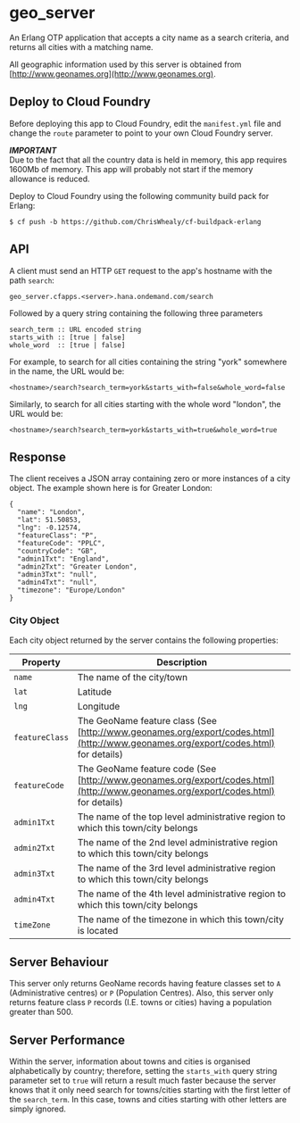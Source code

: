 #  geo_server

An Erlang OTP application that accepts a city name as a search criteria, and returns all cities with a matching name.

All geographic information used by this server is obtained from [http://www.geonames.org](http://www.geonames.org).


##  Deploy to Cloud Foundry

Before deploying this app to Cloud Foundry, edit the `manifest.yml` file and change the `route` parameter to point to your own Cloud Foundry server.

***IMPORTANT***  
Due to the fact that all the country data is held in memory, this app requires 1600Mb of memory.  This app will probably not start if the memory allowance is reduced.

Deploy to Cloud Foundry using the following community build pack for Erlang:

    $ cf push -b https://github.com/ChrisWhealy/cf-buildpack-erlang

##  API

A client must send an HTTP `GET` request to the app's hostname with the path `search`:

`geo_server.cfapps.<server>.hana.ondemand.com/search`

Followed by a query string containing the following three parameters

    search_term :: URL encoded string
    starts_with :: [true | false]
    whole_word  :: [true | false]

For example, to search for all cities containing the string "york" somewhere in the name, the URL would be:

`<hostname>/search?search_term=york&starts_with=false&whole_word=false`

Similarly, to search for all cities starting with the whole word "london", the URL would be:

`<hostname>/search?search_term=york&starts_with=true&whole_word=true`

##  Response

The client receives a JSON array containing zero or more instances of a city object.  The example shown here is for Greater London:

    {
      "name": "London",
      "lat": 51.50853,
      "lng": -0.12574,
      "featureClass": "P",
      "featureCode": "PPLC",
      "countryCode": "GB",
      "admin1Txt": "England",
      "admin2Txt": "Greater London",
      "admin3Txt": "null",
      "admin4Txt": "null",
      "timezone": "Europe/London"
    }

###  City Object

Each city object returned by the server contains the following properties:

| Property | Description |
|---|---|
|  `name` | The name of the city/town |
| `lat` | Latitude |
| `lng` | Longitude |
| `featureClass` | The GeoName feature class (See [http://www.geonames.org/export/codes.html](http://www.geonames.org/export/codes.html) for details) |
| `featureCode` | The GeoName feature code (See [http://www.geonames.org/export/codes.html](http://www.geonames.org/export/codes.html) for details) |
| `admin1Txt` | The name of the top level administrative region to which this town/city belongs |
| `admin2Txt` | The name of the 2nd level administrative region to which this town/city belongs |
| `admin3Txt` | The name of the 3rd level administrative region to which this town/city belongs |
| `admin4Txt` | The name of the 4th level administrative region to which this town/city belongs |
| `timeZone` | The name of the timezone in which this town/city is located |

##   Server Behaviour

This server only returns GeoName records having feature classes set to `A` (Administrative centres) or `P` (Population Centres).  Also, this server only returns feature class `P` records (I.E. towns or cities) having a population greater than 500.

## Server Performance

Within the server, information about towns and cities is organised alphabetically by country; therefore, setting the `starts_with` query string parameter set to `true` will return a result much faster because the server knows that it only need search for towns/cities starting with the first letter of the `search_term`.  In this case, towns and cities starting with other letters are simply ignored.
